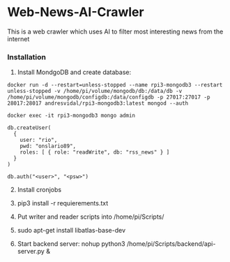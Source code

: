 # Web-News-AI-Crawler
This is a web crawler which uses AI to filter most interesting news from the internet 

### Installation
1. Install MondgoDB and create database:

```console
docker run -d --restart=unless-stopped --name rpi3-mongodb3 --restart unless-stopped -v /home/pi/volume/mongodb/db:/data/db -v /home/pi/volume/mongodb/configdb:/data/configdb -p 27017:27017 -p 28017:28017 andresvidal/rpi3-mongodb3:latest mongod --auth 

docker exec -it rpi3-mongodb3 mongo admin

db.createUser(
  {
    user: "rio",
    pwd: "onslario89",
    roles: [ { role: "readWrite", db: "rss_news" } ]
  }
)

db.auth("<user>", "<psw>")

```

2. Install cronjobs

3. pip3 install -r requierements.txt

4. Put writer and reader scripts into /home/pi/Scripts/

5. sudo apt-get install libatlas-base-dev

6. Start backend server: nohup python3 /home/pi/Scripts/backend/api-server.py &
